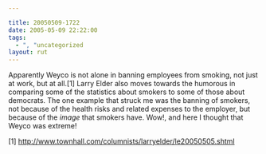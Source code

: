 ```yaml
---

title: 20050509-1722
date: 2005-05-09 22:22:00
tags:
  - ", "uncategorized
layout: rut
---
```


<p>Apparently Weyco is not alone in banning employees from smoking,
not just at work, but at all.[1] Larry Elder also moves towards the
humorous in comparing some of the statistics about smokers to some
of those about democrats.  The one example that struck me was the
banning of smokers, not because of the health risks and related
expenses to the employer, but because of the <em>image</em> that
smokers have.  Wow!, and here I thought that Weyco was extreme!</p>

[1] http://www.townhall.com/columnists/larryelder/le20050505.shtml

